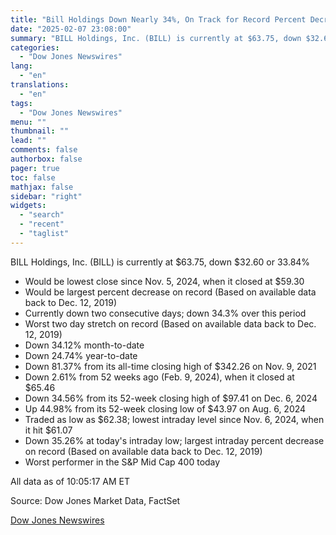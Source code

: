 ```yaml
---
title: "Bill Holdings Down Nearly 34%, On Track for Record Percent Decrease — Data Talk"
date: "2025-02-07 23:08:00"
summary: "BILL Holdings, Inc. (BILL) is currently at $63.75, down $32.60 or 33.84%Would be lowest close since Nov. 5, 2024, when it closed at $59.30Would be largest percent decrease on record (Based on available data back to Dec. 12, 2019)Currently down two consecutive days; down 34.3% over this periodWorst two day..."
categories:
  - "Dow Jones Newswires"
lang:
  - "en"
translations:
  - "en"
tags:
  - "Dow Jones Newswires"
menu: ""
thumbnail: ""
lead: ""
comments: false
authorbox: false
pager: true
toc: false
mathjax: false
sidebar: "right"
widgets:
  - "search"
  - "recent"
  - "taglist"
---
```


BILL Holdings, Inc. (BILL) is currently at $63.75, down $32.60 or 33.84%

* Would be lowest close since Nov. 5, 2024, when it closed at $59.30
* Would be largest percent decrease on record (Based on available data back to Dec. 12, 2019)
* Currently down two consecutive days; down 34.3% over this period
* Worst two day stretch on record (Based on available data back to Dec. 12, 2019)
* Down 34.12% month-to-date
* Down 24.74% year-to-date
* Down 81.37% from its all-time closing high of $342.26 on Nov. 9, 2021
* Down 2.61% from 52 weeks ago (Feb. 9, 2024), when it closed at $65.46
* Down 34.56% from its 52-week closing high of $97.41 on Dec. 6, 2024
* Up 44.98% from its 52-week closing low of $43.97 on Aug. 6, 2024
* Traded as low as $62.38; lowest intraday level since Nov. 6, 2024, when it hit $61.07
* Down 35.26% at today's intraday low; largest intraday percent decrease on record (Based on available data back to Dec. 12, 2019)
* Worst performer in the S&P Mid Cap 400 today

All data as of 10:05:17 AM ET

Source: Dow Jones Market Data, FactSet

[Dow Jones Newswires](https://www.tradingview.com/news/DJN_DN20250207007349:0/)

